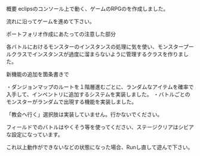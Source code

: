 概要
eclipsのコンソール上で動く、ゲームのRPGのを作成しました。

流れに沿ってゲームを進めて下さい。

ポートフォリオ作成にあたっての注意した部分

各バトルにおけるモンスターのインスタンスの処理に気を使い、モンスタープールクラスでインスタンスが過度に溜まらないように管理するクラスを作りました。


新機能の追加を箇条書きで

・ダンジョンマップのルートを１階層進むごとに、ランダムなアイテムを確率で入手して、インベントリに追加するシステムを実装しました。
・バトルごとのモンスターがランダムで出現する機能を実装しました。


「教会へ行く」選択肢は実装していません。行かないでください。

フィールドでのバトルはやくそう等を使ってください、ステージクリアはシビアな設定になっています。

これ以上動作ができないなどの状態になった場合、Runし直して遊んで下さい。

